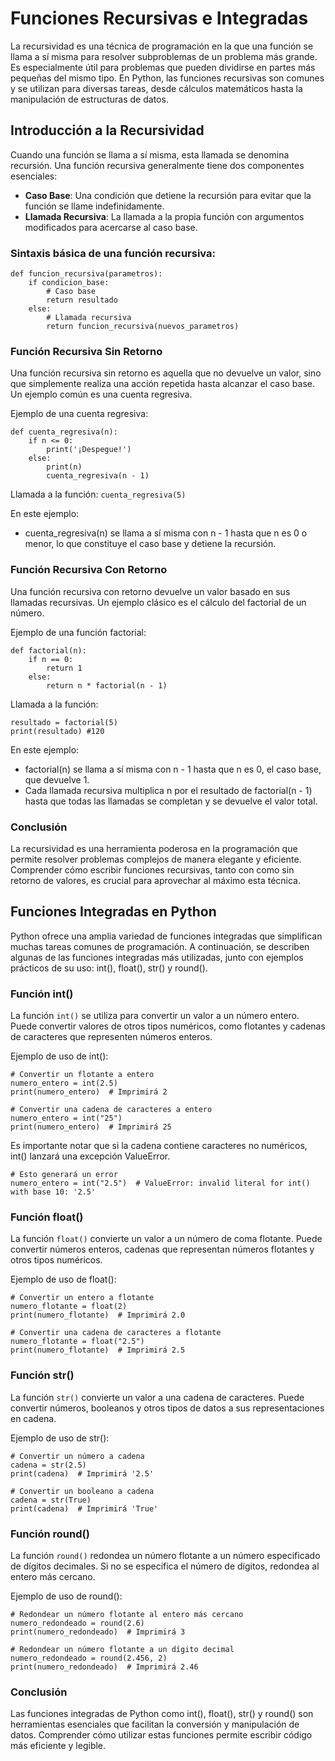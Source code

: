 # Funciones Recursivas e Integradas
La recursividad es una técnica de programación en la que una función se llama a sí misma para resolver subproblemas de un problema más grande. Es especialmente útil para problemas que pueden dividirse en partes más pequeñas del mismo tipo. En Python, las funciones recursivas son comunes y se utilizan para diversas tareas, desde cálculos matemáticos hasta la manipulación de estructuras de datos.

## Introducción a la Recursividad
Cuando una función se llama a sí misma, esta llamada se denomina recursión. Una función recursiva generalmente tiene dos componentes esenciales:

- **Caso Base**: Una condición que detiene la recursión para evitar que la función se llame indefinidamente.
- **Llamada Recursiva**: La llamada a la propia función con argumentos modificados para acercarse al caso base.

### Sintaxis básica de una función recursiva:
```
def funcion_recursiva(parametros):
    if condicion_base:
        # Caso base
        return resultado
    else:
        # Llamada recursiva
        return funcion_recursiva(nuevos_parametros)
```

### Función Recursiva Sin Retorno
Una función recursiva sin retorno es aquella que no devuelve un valor, sino que simplemente realiza una acción repetida hasta alcanzar el caso base. Un ejemplo común es una cuenta regresiva.

Ejemplo de una cuenta regresiva:
```
def cuenta_regresiva(n):
    if n <= 0:
        print('¡Despegue!')
    else:
        print(n)
        cuenta_regresiva(n - 1)
```

Llamada a la función: `cuenta_regresiva(5)`

En este ejemplo:
- cuenta_regresiva(n) se llama a sí misma con n - 1 hasta que n es 0 o menor, lo que constituye el caso base y detiene la recursión.

### Función Recursiva Con Retorno
Una función recursiva con retorno devuelve un valor basado en sus llamadas recursivas. Un ejemplo clásico es el cálculo del factorial de un número.

Ejemplo de una función factorial:
```
def factorial(n):
    if n == 0:
        return 1
    else:
        return n * factorial(n - 1)
```

Llamada a la función:
```
resultado = factorial(5)
print(resultado) #120
```

En este ejemplo:
- factorial(n) se llama a sí misma con n - 1 hasta que n es 0, el caso base, que devuelve 1.
- Cada llamada recursiva multiplica n por el resultado de factorial(n - 1) hasta que todas las llamadas se completan y se devuelve el valor total.

### Conclusión
La recursividad es una herramienta poderosa en la programación que permite resolver problemas complejos de manera elegante y eficiente. Comprender cómo escribir funciones recursivas, tanto con como sin retorno de valores, es crucial para aprovechar al máximo esta técnica.

## Funciones Integradas en Python
Python ofrece una amplia variedad de funciones integradas que simplifican muchas tareas comunes de programación. A continuación, se describen algunas de las funciones integradas más utilizadas, junto con ejemplos prácticos de su uso: int(), float(), str() y round().

### Función int()
La función `int()` se utiliza para convertir un valor a un número entero. Puede convertir valores de otros tipos numéricos, como flotantes y cadenas de caracteres que representen números enteros.

Ejemplo de uso de int():
```
# Convertir un flotante a entero
numero_entero = int(2.5)
print(numero_entero)  # Imprimirá 2

# Convertir una cadena de caracteres a entero
numero_entero = int("25")
print(numero_entero)  # Imprimirá 25
```

Es importante notar que si la cadena contiene caracteres no numéricos, int() lanzará una excepción ValueError.
```
# Esto generará un error
numero_entero = int("2.5")  # ValueError: invalid literal for int() with base 10: '2.5'
```

### Función float()
La función `float()` convierte un valor a un número de coma flotante. Puede convertir números enteros, cadenas que representan números flotantes y otros tipos numéricos.

Ejemplo de uso de float():
```
# Convertir un entero a flotante
numero_flotante = float(2)
print(numero_flotante)  # Imprimirá 2.0

# Convertir una cadena de caracteres a flotante
numero_flotante = float("2.5")
print(numero_flotante)  # Imprimirá 2.5
```

### Función str()
La función `str()` convierte un valor a una cadena de caracteres. Puede convertir números, booleanos y otros tipos de datos a sus representaciones en cadena.

Ejemplo de uso de str():
```
# Convertir un número a cadena
cadena = str(2.5)
print(cadena)  # Imprimirá '2.5'

# Convertir un booleano a cadena
cadena = str(True)
print(cadena)  # Imprimirá 'True'
```

### Función round()
La función `round()` redondea un número flotante a un número especificado de dígitos decimales. Si no se especifica el número de dígitos, redondea al entero más cercano.

Ejemplo de uso de round():
```
# Redondear un número flotante al entero más cercano
numero_redondeado = round(2.6)
print(numero_redondeado)  # Imprimirá 3

# Redondear un número flotante a un dígito decimal
numero_redondeado = round(2.456, 2)
print(numero_redondeado)  # Imprimirá 2.46
```

### Conclusión
Las funciones integradas de Python como int(), float(), str() y round() son herramientas esenciales que facilitan la conversión y manipulación de datos. Comprender cómo utilizar estas funciones permite escribir código más eficiente y legible.